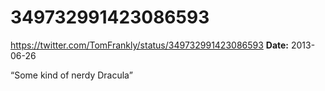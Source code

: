 # 349732991423086593
https://twitter.com/TomFrankly/status/349732991423086593
**Date:** 2013-06-26

“Some kind of nerdy Dracula”
